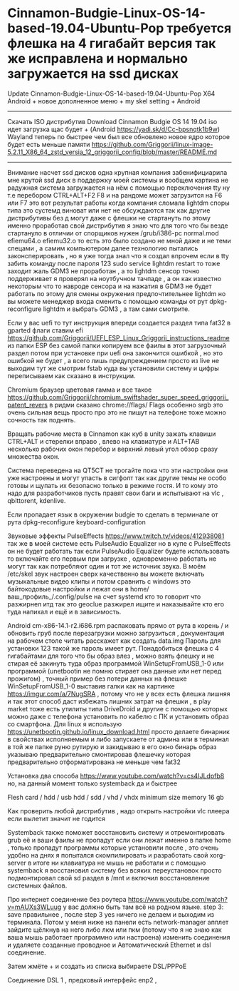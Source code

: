 # Cinnamon-Budgie-Linux-OS-14-based-19.04-Ubuntu-Pop требуется флешка на 4 гигабайт версия так же исправлена и нормально загружается на ssd дисках 

Update Cinnamon-Budgie-Linux-OS-14-based-19.04-Ubuntu-Pop X64 Android + новое дополненное меню + my skel setting + Android

______________________________________________________________________________________________________________________

Скачать ISO дистрибутив Download Cinnamon Budgie OS 14 19.04 iso идет загрузка щас будет + (Android https://yadi.sk/d/Cc-bpsnqtk1b9w) Wayland теперь по быстрее чем был все обновлено новое ядро которое будет есть 
меньше памяти https://github.com/Griggorii/linux-image-5.2.11_X86_64_zstd_versia_12_griggorii_config/blob/master/README.md

______________________________________________________________________________________________________________________


Внимание насчет ssd дисков одна крупная компания забенифициарила мне крутой ssd диск в поддержку моей системы и вообщем 
картина не радужная система загружается на нём с помощью переключения tty ну т.е перебором CTRL+ALT+F2 F8 и на рандоме 
может загрузится на F6 или F7 это вот результат работы когда компания сломала lightdm споры типа это сустемд виноват или 
нет не обсуждаются так как другие дистрибутивы без д могут даже с флешки не стартануть по этому именно проработав свой 
дистрибутив я знаю что для того что бы везде стартануло в отличии от спорщиков нужен /grub/i386-pc normal.mod efiemu64.o efiemu32.o то есть это было создано не мной даже и не теми спецами , а самим компьютером далее технологию пытались законсперировать , но я уже тогда знал что я создал  впрочем если в tty забить команду после пароля 123 sudo service lightdm 
restart то тоже заходит жаль GDM3 не проработан , а то lightdm сенсор точно поддерживает я проверял на ноутбучном тачпаде , а 
он как известно некоторым что то навроде сенсора и на нажатия в GDM3 не будет работать по этому для смены окружения предпочтительнее lightdm но вы можете менеджер входа сменить с помощью команды от рут dpkg-reconfigure lightdm и выбрать GDM3 
, а там сами смотрите.

Если у вас uefi то тут инструкция впереди создается раздел типа fat32 в gparted флаги ставим efi https://github.com/Griggorii/UEFI_ESP_Linux_Griggorii_instructions_readme из папки ESP без самой папки копируем все фаилы в этот загрузочный раздел потом при установке при uefi она закончится ошибкой , но это ошибкой не будет , а всего лишь предупреждением просто из live не выходим тут же смотрим fstab куда вы установили систему и цифры переписываем как сказано в инструкции.

Chromium браузер цветовая гамма и все такое https://github.com/Griggorii/chromium_swiftshader_super_speed_griggorii_patent_revers в ридми сказано chrome://flags/
Flags особенно srgb это очень сильная вещь просто про это не пишут на телефоне тоже можно сочность так поднять.

Вращать рабочие места в Cinnamon как куб в unity зажать клавиши CTRL+ALT и стерелки вправо , влево на клавиатуре и ALT+TAB 
несколько рабочих окон перебор и верхний левый угол обзор сразу множества окон.

Система переведена на QT5CT не трогайте пока что эти настройки они уже настроены и могут упасть в сигфолт так как другие темы не 
особо готовы и щупать их безопасно только в режиме гостя. И то кому это надо для разработчиков пусть правят свои баги и испытывают на vlc , qbittorent, kdenlive. 

Если пропадает язык в окружении budgie то сделать в терминале от рута dpkg-reconfigure keyboard-configuration

Звуковые эффекты PulseEffects https://www.twitch.tv/videos/412938081 так же в моей системе есть PulseAudio Equalizer но в купе 
с PulseEffects он не будет работать так если PulseAudio Equalizer будете использовать то включайте его первым при загрузке , одновременно работать не могут так как потребляют один и тот же источник звука. В моём /etc/skel звук настроен сверх качественно вы можете включать музыкальные видео клипы и потом сравнить с windows это байтокодовые настройки и лежат они в 
home/ваш_профиль_/.config/pulse на счет systemd кто то говорит что разжирнел итд так это geoclue разжирел ищите и наказывайте 
кто его туда напихал и ещё и в зависимость.

Android cm-x86-14.1-r2.i686.rpm распаковать прямо от рута в корень / и обновить груб после перезагрузки можно загрузиться , документация на рабочем столе читать расскажет как создать data.img
Пароль для установки 123 такой же пароль имеет рут. 
Понадобиться флешка с 4 гигабайтами для того что бы образ влез , 
можно взять флешку и не стирая её закинуть туда образ программой WinSetupFromUSB_1-0 
или программой (unetbootin не помню стирает она данные или нет перед прожигом) , 
точный пример без потери данных на флешке WinSetupFromUSB_1-0 выставив галки 
как на картинке https://imgur.com/a/7NugSRA , потому что не у всех есть флешка лишняя и так этот способ даст избежать лишних затрат на флешки , 
в play market тоже есть утилиты типа DriveDroid и другие с помощью которых можно 
даже с телефона установить по кабелю с ПК и установить образ со смартфона.
Для linux я использую https://unetbootin.github.io/linux_download.html просто делаете бинарник в свойствах
исполняемым и либо запускаете от админа или в терминал в той же папке руню рутирую и закидываю в его окно бинарь 
образ указываю предварительно смонтировав флешечку которая предварительно отформатирована не меньше чем fat32

Установка два способа https://www.youtube.com/watch?v=cs4IJLdpfb8 но, на данный момент только systemback да и быстрее

Flesh card / hdd / usb hdd / sdd / vhd / vhdx minimum size memory 16 gb

Как проверить любой дистрибутив , надо открыть настройки vlc плеера если вылетит значит не годится

Systemback также поможет восстановить систему и отремонтировать grub её и ваши фаилы не пропадут 
если они лежат именно в папке home , только пропадут программы которые установили после , это очень 
удобно на днях я попытался скомпилировать и разработать свой xorg-server в итоге ни клавиатура не 
мышь не работали и с помощью systemback я восстановил систему без всяких переустановок просто подмонтировал 
свой sd раздел в /mnt и включил восстановление системных файлов.

Про интернет соединение без роутера https://www.youtube.com/watch?v=mAUXs3WLuug у вас должно быть там всё на родном языке.
step 3: save правильнее , после step 3 yes ничего не делаем и выходим из терминала.
Потом у меня ниже на панели есть network-manager апплет зайдите щёлкнув на него либо лкм или пкм (потому что я не знаю как ваша мышь работает программно или настроена) изменить соединения и удаляете созданные проводное и Автоматический Ethernet и dsl соединение.

Затем жмёте + и создать из списка выбираете DSL/PPPoE

Соединение DSL 1 , 
предковый интерфейс enp2 , 
